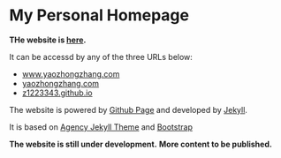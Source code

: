My Personal Homepage
====================

**THe website is [here](www.yaozhongzhang.com).**

It can be accessd by any of the three URLs below:
* www.yaozhongzhang.com
* [yaozhongzhang.com](yaozhongzhang.com)
* [z1223343.github.io](z1223343.github.io)

The website is powered by [Github Page](https://pages.github.com/) and developed by [Jekyll](https://jekyllrb.com/).

It is based on [Agency Jekyll Theme](https://github.com/y7kim/agency-jekyll-theme) and [Bootstrap](https://getbootstrap.com/)

**The website is still under development.**
**More content to be published.**

